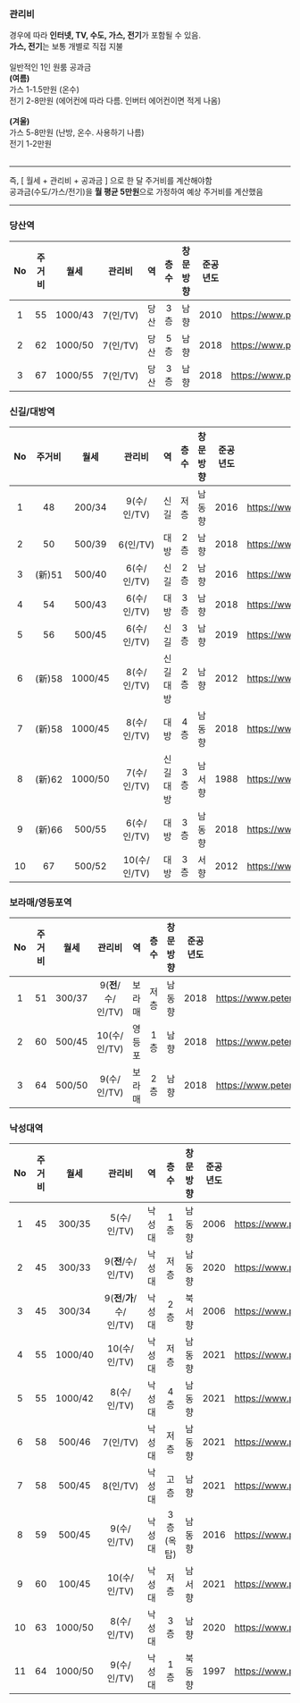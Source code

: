 ### 관리비
경우에 따라 <b>인터넷, TV, 수도, 가스, 전기</b>가 포함될 수 있음.   
**가스, 전기**는 보통 개별로 직접 지불   
<br/>
일반적인 1인 원룸 공과금   
**(여름)**   
가스 1-1.5만원 (온수)   
전기 2-8만원 (에어컨에 따라 다름. 인버터 에어컨이면 적게 나옴)   
<br/>
**(겨울)**   
가스 5-8만원 (난방, 온수. 사용하기 나름)   
전기 1-2만원   
<br/>

------

즉, [ 월세 + 관리비 + 공과금 ] 으로 한 달 주거비를 계산해야함   
공과금(수도/가스/전기)을 **월 평균 5만원**으로 가정하여 예상 주거비를 계산했음

------



### 당산역
|No|주거비|월세|관리비|역|층수|창문방향|준공년도|링크|
|:---:|:---:|:---:|:---:|:---:|:---:|:---:|:---:|:---:|
|1|55|1000/43|7(인/TV)|당산|3층|남향|2010|https://www.peterpanz.com/house/15766386| 
|2|62|1000/50|7(인/TV)|당산|5층|남향|2018|https://www.peterpanz.com/house/15832845| 
|3|67|1000/55|7(인/TV)|당산|3층|남향|2018|https://www.peterpanz.com/house/15753860| 
   
### 신길/대방역
|No|주거비|월세|관리비|역|층수|창문방향|준공년도|링크|
|:---:|:---:|:---:|:---:|:---:|:---:|:---:|:---:|:---:|
|1|48|200/34|9(수/인/TV)|신길|저층|남동향|2016|https://www.peterpanz.com/house/15862871| 
|2|50|500/39|6(인/TV)|대방|2층|남향|2018|https://www.peterpanz.com/house/15757306| 
|3|(新)51|500/40|6(수/인/TV)|신길|2층|남향|2016|https://www.peterpanz.com/house/15765051| 
|4|54|500/43|6(수/인/TV)|대방|3층|남향|2018|https://www.peterpanz.com/house/15841184| 
|5|56|500/45|6(수/인/TV)|신길|3층|남향|2019|https://www.peterpanz.com/house/15820518| 
|6|(新)58|1000/45|8(수/인/TV)|신길대방|2층|남향|2012|https://www.peterpanz.com/house/15832000| 
|7|(新)58|1000/45|8(수/인/TV)|대방|4층|남동향|2018|https://www.peterpanz.com/house/15861915| 
|8|(新)62|1000/50|7(수/인/TV)|신길대방|3층|남서향|1988|https://www.peterpanz.com/house/15739169| 
|9|(新)66|500/55|6(수/인/TV)|대방|3층|남동향|2018|https://www.peterpanz.com/house/15806711| 
|10|67|500/52|10(수/인/TV)|대방|3층|서향|2012|https://www.peterpanz.com/house/15801503| 



### 보라매/영등포역
|No|주거비|월세|관리비|역|층수|창문방향|준공년도|링크|
|:---:|:---:|:---:|:---:|:---:|:---:|:---:|:---:|:---:|
|1|51|300/37|9(**전**/수/인/TV)|보라매|저층|남동향|2018|https://www.peterpanz.com/house/15832180| 
|2|60|500/45|10(수/인/TV)|영등포|1층|남향|2018|https://www.peterpanz.com/house/15832007| 
|3|64|500/50|9(수/인/TV)|보라매|2층|남향|2018|https://www.peterpanz.com/house/15854681| 

### 낙성대역
|No|주거비|월세|관리비|역|층수|창문방향|준공년도|링크|
|:---:|:---:|:---:|:---:|:---:|:---:|:---:|:---:|:---:|
|1|45|300/35|5(수/인/TV)|낙성대|1층|남동향|2006|https://www.peterpanz.com/house/15784143| 
|2|45|300/33|9(**전**/수/인/TV)|낙성대|저층|남동향|2020|https://www.peterpanz.com/house/15757597| 
|3|45|300/34|9(**전**/**가**/수/인/TV)|낙성대|2층|북서향|2006|https://www.peterpanz.com/house/15857216| 
|4|55|1000/40|10(수/인/TV)|낙성대|저층|남동향|2021|https://www.peterpanz.com/house/15853170| 
|5|55|1000/42|8(수/인/TV)|낙성대|4층|남동향|2021|https://www.peterpanz.com/house/15854859| 
|6|58|500/46|7(인/TV)|낙성대|저층|남동향|2021|https://www.peterpanz.com/house/15812078| 
|7|58|500/45|8(인/TV)|낙성대|고층|남향|2021|https://www.peterpanz.com/house/15741775| 
|8|59|500/45|9(수/인/TV)|낙성대|3층(옥탑)|남동향|2016|https://www.peterpanz.com/house/15850007| 
|9|60|100/45|10(수/인/TV)|낙성대|저층|남서향|2021|https://www.peterpanz.com/house/15866838| 
|10|63|1000/50|8(수/인/TV)|낙성대|3층|남향|2020|https://www.peterpanz.com/house/15784891| 
|11|64|1000/50|9(수/인/TV)|낙성대|1층|북동향|1997|https://www.peterpanz.com/house/15784031| 
